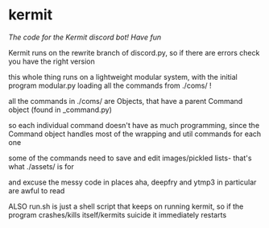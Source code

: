 # kermit
*The code for the Kermit discord bot! Have fun*

Kermit runs on the rewrite branch of discord.py, so if there are errors check you have the right version

this whole thing runs on a lightweight modular system, with the initial program modular.py loading all the commands from ./coms/ !

all the commands in ./coms/ are Objects, that have a parent Command object (found in \_command.py)

so each individual command doesn't have as much programming, since the Command object handles most of the wrapping and util commands for each one

some of the commands need to save and edit images/pickled lists- that's what ./assets/ is for

and excuse the messy code in places aha,
deepfry and ytmp3 in particular are awful to read


ALSO run.sh is just a shell script that keeps on running kermit, so if the program crashes/kills itself/kermits suicide it immediately restarts
